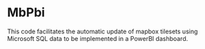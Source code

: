 # MbPbi
This code facilitates the automatic update of mapbox tilesets using Microsoft SQL data to be implemented in a PowerBI dashboard.
